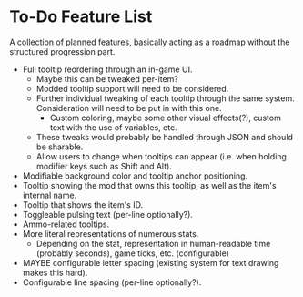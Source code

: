 # To-Do Feature List

A collection of planned features, basically acting as a roadmap without the structured progression part.

- Full tooltip reordering through an in-game UI.
  - Maybe this can be tweaked per-item?
  - Modded tooltip support will need to be considered.
  - Further individual tweaking of each tooltip through the same system. Consideration will need to be put in with this one.
    - Custom coloring, maybe some other visual effects(?), custom text with the use of variables, etc.
  - These tweaks would probably be handled through JSON and should be sharable.
  - Allow users to change when tooltips can appear (i.e. when holding modifier keys such as Shift and Alt).
- Modifiable background color and tooltip anchor positioning.
- Tooltip showing the mod that owns this tooltip, as well as the item's internal name.
- Tooltip that shows the item's ID.
- Toggleable pulsing text (per-line optionally?).
- Ammo-related tooltips.
- More literal representations of numerous stats.
  - Depending on the stat, representation in human-readable time (probably seconds), game ticks, etc. (configurable)
- MAYBE configurable letter spacing (existing system for text drawing makes this hard).
- Configurable line spacing (per-line optionally?).